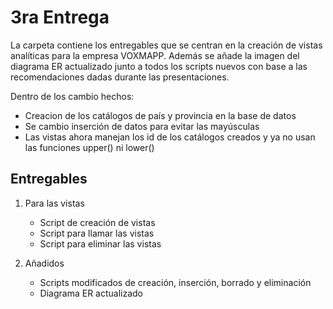 # 3ra Entrega

La carpeta contiene los entregables que se centran en la creación de vistas analíticas para la empresa VOXMAPP. Además se añade la imagen del diagrama ER actualizado junto a todos
los scripts nuevos con base a las recomendaciones dadas durante las presentaciones.

Dentro de los cambio hechos:
* Creacion de los catálogos de país y provincia en la base de datos
* Se cambio inserción de datos para evitar las mayúsculas
* Las vistas ahora manejan los id de los catálogos creados y ya no usan las funciones upper() ni lower()

## Entregables

1) Para las vistas
    * Script de creación de vistas
    * Script para llamar las vistas
    * Script para eliminar las vistas

2) Añadidos
    * Scripts modificados de creación, inserción, borrado y eliminación
    * Diagrama ER actualizado
